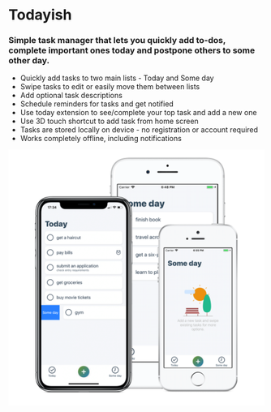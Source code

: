 # Todayish

### Simple task manager that lets you quickly add to-dos, complete important ones today and postpone others to some other day.



* Quickly add tasks to two main lists - Today and Some day
* Swipe tasks to edit or easily move them between lists
* Add optional task descriptions
* Schedule reminders for tasks and get notified
* Use today extension to see/complete your top task and add a new one
* Use 3D touch shortcut to add task from home screen
* Tasks are stored locally on device - no registration or account required
* Works completely offline, including notifications

![Screen](coversquare.png)
